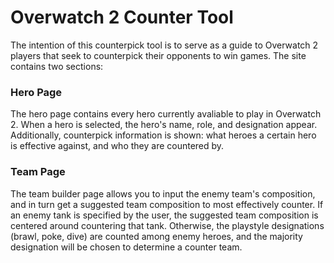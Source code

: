 # Overwatch 2 Counter Tool
The intention of this counterpick tool is to serve as a guide to Overwatch 2 players that seek to counterpick their opponents to win games. The site contains two sections:

### Hero Page
The hero page contains every hero currently avaliable to play in Overwatch 2. When a hero is selected, the hero's name, role, and designation appear.
Additionally, counterpick information is shown: what heroes a certain hero is effective against, and who they are countered by.

### Team Page
The team builder page allows you to input the enemy team's composition, and in turn get a suggested team composition to most effectively counter.
If an enemy tank is specified by the user, the suggested team composition is centered around countering that tank.
Otherwise, the playstyle designations (brawl, poke, dive) are counted among enemy heroes, and the majority designation will be chosen to determine a counter team.
